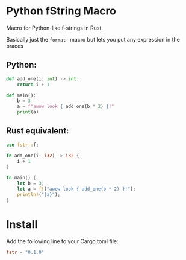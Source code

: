 # Python fString Macro

Macro for Python-like f-strings in Rust.

Basically just the `format!` macro but lets you put any expression in the braces

## Python:
```python
def add_one(i: int) -> int:
    return i + 1

def main():
    b = 3
    a = f"awow look { add_one(b * 2) }!"
    print(a)
```


## Rust equivalent:
```rust
use fstr::f;

fn add_one(i: i32) -> i32 {
    i + 1
}

fn main() {
    let b = 3;
    let a = f!("awow look { add_one(b * 2) }!");
    println!("{a}");
}
```

# Install
Add the following line to your Cargo.toml file:
```toml
fstr = "0.1.0"
```
